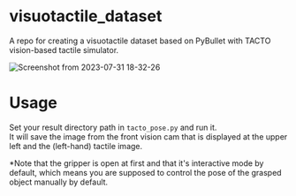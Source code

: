 # visuotactile_dataset
A repo for creating a visuotactile dataset based on PyBullet with TACTO vision-based tactile simulator.  

![Screenshot from 2023-07-31 18-32-26](https://github.com/tatsukamijo/visuotactile_dataset/assets/81934527/75f720a4-6891-4de7-a370-995027a0201c)

# Usage
Set your result directory path in `tacto_pose.py` and run it.  
It will save the image from the front vision cam that is displayed at the upper left and the (left-hand) tactile image.

*Note that the gripper is open at first and that it's interactive mode by default, which means you are supposed to control the pose of the grasped object manually by default. 
